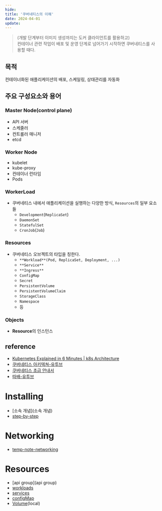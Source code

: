 ```yaml
---
hide:
title: '쿠버네티스의 이해'
date: 2024-04-01
update:
---
```


> (개발 단계부터 이미지 생성까지는 도커 클라이언트를 활용하고)  
> 컨테이너 관련 작업이 배포 및 운영 단계로 넘어가기 시작하면 쿠버네티스를 사용할 때다.

## 목적

컨테이너화된 애플리케이션의 배포, 스케일링, 상태관리를 자동화

## 주요 구성요소와 용어

### Master Node(control plane)

- API 서버
- 스케줄러
- 컨트롤러 매니저
- etcd

### Worker Node

- kubelet
- kube-proxy
- 컨테이너 런타임
- Pods

### WorkerLoad

- 쿠버네티스 내에서 애플리케이션을 실행하는 다양한 방식, `Resources`의 일부 요소들
  - `Development`(`ReplicaSet`)
  - `DaemonSet`
  - `StatefulSet`
  - `CronJob`(`Job`)

### Resources

- 쿠버네티스 오브젝트의 타입을 칭한다.
  - `**Workload**(Pod, ReplicaSet, Deployment, ...)`
  - `**Service**`
  - `**Ingress**`
  - `ConfigMap`
  - `Secret`
  - `PersistentVolume`
  - `PersistentVolumeClaim`
  - `StorageClass`
  - `Namespace`
  - 등

### Objects

- **Resource**의 인스턴스

## reference

- [Kubernetes Explained in 6 Minutes | k8s Architecture](https://www.youtube.com/watch?v=TlHvYWVUZyc)
- [쿠버네티스 아키텍쳐-유투브](https://www.youtube.com/watch?v=-gIyfII5eak)
- [쿠버네티스 초급 안내서](https://subicura.com/k8s/guide/pod.html#%E1%84%88%E1%85%A1%E1%84%85%E1%85%B3%E1%84%80%E1%85%A6-pod-%E1%84%86%E1%85%A1%E1%86%AB%E1%84%83%E1%85%B3%E1%86%AF%E1%84%80%E1%85%B5)
- [따배-유투브](https://www.youtube.com/watch?v=lheclzO-G7k&list=PLApuRlvrZKohaBHvXAOhUD-RxD0uQ3z0c&index=4)

# Installing

- [소속 개념](소속 개념)
- [step-by-step](step-by-step)

# Networking

- [temp-note-networking](temp-note-networking)

# Resources

- [api group](api group)
- [workloads](workloads)
- [services](services)
- [configMap](configMap)
- [Volume](Volume)(local)

